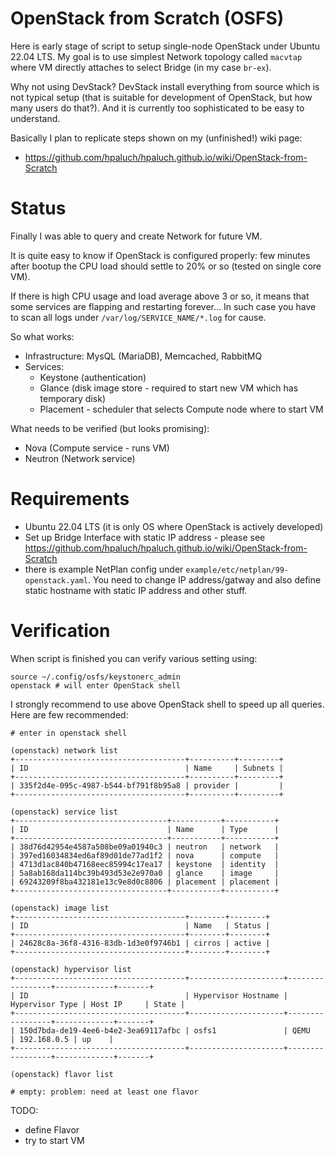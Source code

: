 # OpenStack from Scratch (OSFS)

Here is early stage of script to setup single-node OpenStack
under Ubuntu 22.04 LTS. My goal is to use simplest Network topology
called `macvtap` where VM directly attaches to select Bridge (in my case `br-ex`).

Why not using DevStack? DevStack install everything from source which is not
typical setup (that is suitable for development of OpenStack, but how many
users do that?). And it is currently too sophisticated to be easy to
understand.

Basically I plan to replicate steps shown on my (unfinished!) wiki page:
- https://github.com/hpaluch/hpaluch.github.io/wiki/OpenStack-from-Scratch

# Status

Finally I was able to query and create Network for future VM.

It is quite easy to know if OpenStack is configured properly: few minutes
after bootup the CPU load should settle to 20% or so (tested on single core VM).

If there is high CPU usage and load average above 3 or so, it means that some services
are flapping and restarting forever... In such case you have to scan all logs
under `/var/log/SERVICE_NAME/*.log` for cause.

So what works:
* Infrastructure: MysQL (MariaDB), Memcached, RabbitMQ
* Services:
  - Keystone (authentication)
  - Glance (disk image store - required to start new VM which has temporary disk)
  - Placement - scheduler that selects Compute node where to start VM

What needs to be verified (but looks promising):
* Nova (Compute service - runs VM)
* Neutron (Network service)

# Requirements

* Ubuntu 22.04 LTS (it is only OS where OpenStack is actively developed)
* Set up Bridge Interface with static IP address - please
  see https://github.com/hpaluch/hpaluch.github.io/wiki/OpenStack-from-Scratch
* there is example NetPlan config under `example/etc/netplan/99-openstack.yaml`.
  You need to change IP address/gatway and also define static hostname with
  static IP address and other stuff.

# Verification 

When script is finished you can verify various setting using:

```shell
source ~/.config/osfs/keystonerc_admin
openstack # will enter OpenStack shell
```
I strongly recommend to use above OpenStack shell to speed up all queries. Here are 
few recommended:

```
# enter in openstack shell

(openstack) network list
+--------------------------------------+----------+---------+
| ID                                   | Name     | Subnets |
+--------------------------------------+----------+---------+
| 335f2d4e-095c-4987-b544-bf791f8b95a8 | provider |         |
+--------------------------------------+----------+---------+

(openstack) service list
+----------------------------------+-----------+-----------+
| ID                               | Name      | Type      |
+----------------------------------+-----------+-----------+
| 38d76d42954e4587a508be09a01940c3 | neutron   | network   |
| 397ed16034834ed6af89d01de77ad1f2 | nova      | compute   |
| 4713d1ac840b47168eec85994c17ea17 | keystone  | identity  |
| 5a8ab168da114bc39b493d53e2e970a0 | glance    | image     |
| 69243209f8ba432181e13c9e8d0c8806 | placement | placement |
+----------------------------------+-----------+-----------+

(openstack) image list
+--------------------------------------+--------+--------+
| ID                                   | Name   | Status |
+--------------------------------------+--------+--------+
| 24628c8a-36f8-4316-83db-1d3e0f9746b1 | cirros | active |
+--------------------------------------+--------+--------+

(openstack) hypervisor list
+--------------------------------------+---------------------+-----------------+-------------+-------+
| ID                                   | Hypervisor Hostname | Hypervisor Type | Host IP     | State |
+--------------------------------------+---------------------+-----------------+-------------+-------+
| 150d7bda-de19-4ee6-b4e2-3ea69117afbc | osfs1               | QEMU            | 192.168.0.5 | up    |
+--------------------------------------+---------------------+-----------------+-------------+-------+

(openstack) flavor list

# empty: problem: need at least one flavor
```

TODO:
- define Flavor
- try to start VM


